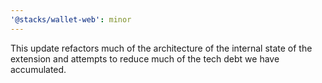 ```yaml
---
'@stacks/wallet-web': minor
---
```


This update refactors much of the architecture of the internal state of the extension and attempts to reduce much of the tech debt we have accumulated.

